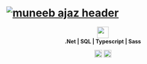 # [![muneeb ajaz header](https://mianmuneebajaz.cf/assets/img/header.jpg?c=1)](https://mianmuneebajaz.cf)
<p align='center'>
<a href="https://www.linkedin.com/in/mianmuneebajaz/" target="_blank"><img height="30" src="https://mianmuneebajaz.cf/assets/img/Linkedin-logo.png"></a>
<br/>
<strong>.Net | SQL | Typescript | Sass </strong>
</p>   
<p align='center'>
<img height="20" src="https://visitor-badge.glitch.me/badge?page_id=mianmuneebajaz">
<a href="https://app.netlify.com/sites/muneebajaz/deploys" target="_blank"><img height="20" src="https://api.netlify.com/api/v1/badges/9d47582f-2ae0-4267-a42c-c28f0fe35cfd/deploy-status"></a>
</p>
